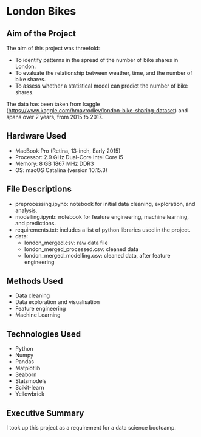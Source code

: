 # London Bikes

## Aim of the Project
The aim of this project was threefold:
- To identify patterns in the spread of the number of bike shares in London.
- To evaluate the relationship between weather, time, and the number of bike shares.
- To assess whether a statistical model can predict the number of bike shares.

The data has been taken from kaggle (https://www.kaggle.com/hmavrodiev/london-bike-sharing-dataset) and spans over 2 years, from 2015 to 2017.

## Hardware Used
- MacBook Pro (Retina, 13-inch, Early 2015)
- Processor: 2.9 GHz Dual-Core Intel Core i5
- Memory: 8 GB 1867 MHz DDR3
- OS: macOS Catalina (version 10.15.3)

## File Descriptions
- preprocessing.ipynb: notebook for initial data cleaning, exploration, and analysis.
- modelling.ipynb: notebook for feature engineering, machine learning, and predictions.
- requirements.txt: includes a list of python libraries used in the project.
- data:
  - london_merged.csv: raw data file
  - london_merged_processed.csv: cleaned data
  - london_merged_modelling.csv: cleaned data, after feature engineering

## Methods Used
- Data cleaning
- Data exploration and visualisation
- Feature engineering
- Machine Learning

## Technologies Used
- Python
- Numpy
- Pandas
- Matplotlib
- Seaborn
- Statsmodels
- Scikit-learn
- Yellowbrick

## Executive Summary
I took up this project as a requirement for a data science bootcamp. 
